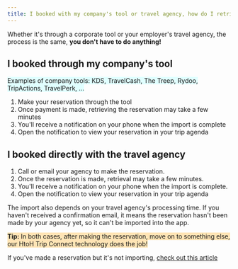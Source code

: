 ```yaml
---
title: I booked with my company's tool or travel agency, how do I retrieve my reservation?
---
```


Whether it's through a corporate tool or your employer's travel agency, the process is the same, **you don't have to do anything!**

## I booked through my company's tool

<span style="background-color:lightcyan;">Examples of company tools: KDS, TravelCash, The Treep, Rydoo, TripActions, TravelPerk, ...</span>

1. Make your reservation through the tool
2. Once payment is made, retrieving the reservation may take a few minutes
3. You'll receive a notification on your phone when the import is complete
4. Open the notification to view your reservation in your trip agenda

## I booked directly with the travel agency

1. <span style="background-color:moccasin;"></span>Call or email your agency to make the reservation.
2. Once the reservation is made, retrieval may take a few minutes.
3. You'll receive a notification on your phone when the import is complete.
4. Open the notification to view your reservation in your trip agenda

The import also depends on your travel agency's processing time. If you haven't received a confirmation email, it means the reservation hasn't been made by your agency yet, so it can't be imported into the app.

<span style="background-color:moccasin;">**Tip:**</span><span style="background-color:moccasin;"> In both cases, after making the reservation, move on to something else, our HtoH Trip Connect technology does the job!</span>

If you've made a reservation but it's not importing, [check out this article](/en/htoh-trip-connect/booking-from-agency-not-imported)